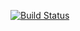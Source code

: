 [![Build Status][travis-badge]][travis-url]

[travis-badge]: https://travis-ci.org/apirator/apirator.svg?branch=master
[travis-url]: https://travis-ci.org/apirator/apirator
